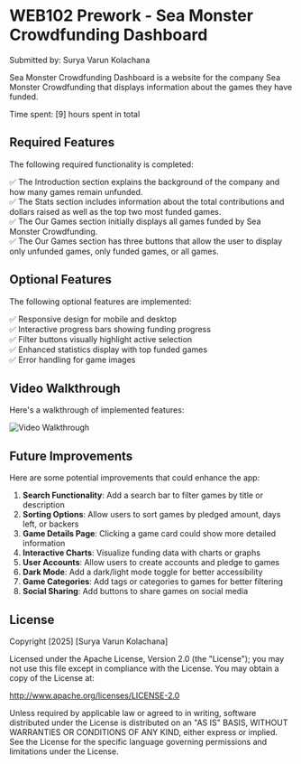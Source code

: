 # WEB102 Prework - Sea Monster Crowdfunding Dashboard
Submitted by: Surya Varun Kolachana

Sea Monster Crowdfunding Dashboard is a website for the company Sea Monster Crowdfunding that displays information about the games they have funded.

Time spent: [9] hours spent in total

## Required Features

The following required functionality is completed:

✅ The Introduction section explains the background of the company and how many games remain unfunded.  
✅ The Stats section includes information about the total contributions and dollars raised as well as the top two most funded games.  
✅ The Our Games section initially displays all games funded by Sea Monster Crowdfunding.  
✅ The Our Games section has three buttons that allow the user to display only unfunded games, only funded games, or all games.  

## Optional Features

The following optional features are implemented:

✅ Responsive design for mobile and desktop  
✅ Interactive progress bars showing funding progress  
✅ Filter buttons visually highlight active selection  
✅ Enhanced statistics display with top funded games  
✅ Error handling for game images  

## Video Walkthrough

Here's a walkthrough of implemented features:

![Video Walkthrough](https://example.com/your-walkthrough.gif)

## Future Improvements

Here are some potential improvements that could enhance the app:

1. **Search Functionality**: Add a search bar to filter games by title or description  
2. **Sorting Options**: Allow users to sort games by pledged amount, days left, or backers  
3. **Game Details Page**: Clicking a game card could show more detailed information  
4. **Interactive Charts**: Visualize funding data with charts or graphs  
5. **User Accounts**: Allow users to create accounts and pledge to games  
6. **Dark Mode**: Add a dark/light mode toggle for better accessibility  
7. **Game Categories**: Add tags or categories to games for better filtering  
8. **Social Sharing**: Add buttons to share games on social media  

## License

Copyright [2025] [Surya Varun Kolachana]

Licensed under the Apache License, Version 2.0 (the "License"); you may not use this file except in compliance with the License. You may obtain a copy of the License at:

http://www.apache.org/licenses/LICENSE-2.0

Unless required by applicable law or agreed to in writing, software distributed under the License is distributed on an "AS IS" BASIS, WITHOUT WARRANTIES OR CONDITIONS OF ANY KIND, either express or implied. See the License for the specific language governing permissions and limitations under the License.